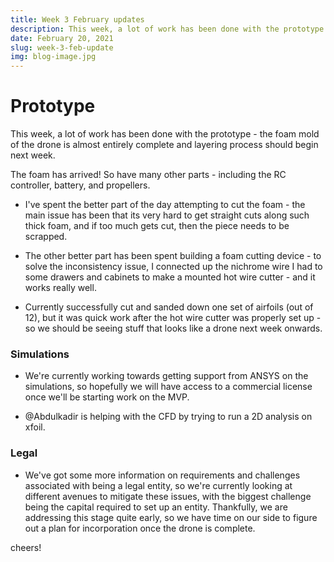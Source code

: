 ```yaml
---
title: Week 3 February updates
description: This week, a lot of work has been done with the prototype - the foam mold of the drone is almost entirely complete and layering process should begin next week.
date: February 20, 2021
slug: week-3-feb-update
img: blog-image.jpg
---
```


# **Prototype**

This week, a lot of work has been done with the prototype - the foam mold of the drone is almost entirely complete and layering process should begin next week.

The foam has arrived! So have many other parts - including the RC controller, battery, and propellers.

- I've spent the better part of the day attempting to cut the foam - the main issue has been that its very hard to get straight cuts along such thick foam, and if too much gets cut, then the piece needs to be scrapped.

- The other better part has been spent building a foam cutting device - to solve the inconsistency issue, I connected up the nichrome wire I had to some drawers and cabinets to make a mounted hot wire cutter - and it works really well.

- Currently successfully cut and sanded down one set of airfoils (out of 12), but it was quick work after the hot wire cutter was properly set up - so we should be seeing stuff that looks like a drone next week onwards.

### **Simulations** 

- We're currently working towards getting support from ANSYS on the simulations, so hopefully we will have access to a commercial license once we'll be starting work on the MVP.

- @Abdulkadir is helping with the CFD by trying to run a 2D analysis on xfoil.

### **Legal** 

- We've got some more information on requirements and challenges associated with being a legal entity, so we're currently looking at different avenues to mitigate these issues, with the biggest challenge being the capital required to set up an entity. Thankfully, we are addressing this stage quite early, so we have time on our side to figure out a plan for incorporation once the drone is complete.

cheers! 